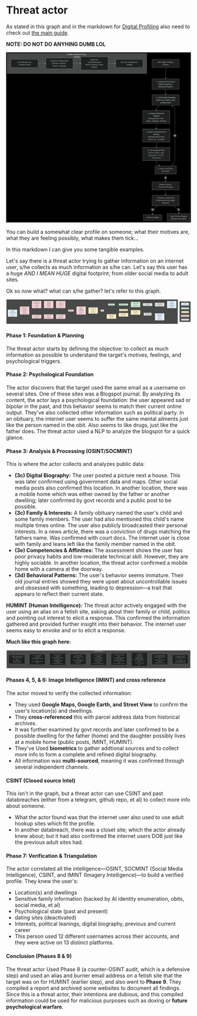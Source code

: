 # Threat actor

As stated in this graph and in the markdown for [Digital Profiling](../Digital-Profiling.md#digital-profiling-pipeline) also need to check out [the main guide](../../README.md).

**NOTE: DO NOT DO ANYHING DUMB LOL**

<p align="center">
<img width="auto" height="auto" alt="Digital Profiling" src="../../img/jpg/digi-profiling.jpg" />
</p>

You can build a somewhat clear profile on someone; what their motives are, what they are feeling possibly, what makes them tick...

In this markdown I can give you some tangible examples.

Let's say there is a threat actor trying to gather information on an internet user, s/he collects as much information as s/he can.
Let's say this user has a huge *AND I MEAN HUGE* digital footprint; from older social media to adult sites.

Ok so now what? what can s/he gather? let's refer to this graph.

<p align="center">
<img width="auto" height="auto" alt="OSINT Framework" src="../../img/jpg/OSINT-Framework.jpg" />
</p>

#### **Phase 1: Foundation & Planning**
The threat actor starts by defining the objective: to collect as much information as possible to understand the target's motives, feelings, and psychological triggers.

#### **Phase 2: Psychological Foundation**
The actor discovers that the target used the same email as a username on several sites. One of these sites was a Blogspot journal. By analyzing its content, the actor lays a psychological foundation: the user appeared sad or bipolar in the past, and this behavior seems to match their current online output. They've also collected other information such as political party. In an obituary, the internet user seems to suffer the same mental ailments just like the person named in the obit. Also seems to like drugs, just like the father does. The threat actor used a NLP to analyze the blogspot for a quick glance.

#### **Phase 3: Analysis & Processing (OSINT/SOCMINT)**
This is where the actor collects and analyzes public data:
*   **(3c) Digital Biography:** The user posted a picture next a house. This was later confirmed using government data and maps. Other social media posts also confirmed this location. In another location, there was a mobile home which was either owned by the father or another dwelling; later confirmed by govt records and a public post to be possible.
*   **(3c) Family & Interests:** A family obituary named the user's child and some family members. The user had also mentioned this child's name multiple times online. The user also publicly broadcasted their personal interests. In a news article, there was a conviction of drugs matching the fathers name. Was confirmed with court docs. The internet user is close with family and leans left like the family member named in the obit.
*   **(3e) Competencies & Affinities:** The assessment shows the user has poor privacy habits and low-moderate technical skill. However, they are highly sociable. In another location, the threat actor confirmed a mobile home with a camera at the doorway.
*   **(3d) Behavioral Patterns:** The user's behavior seems immature. Their old journal entries showed they were upset about uncontrollable issues and obsessed with something, leading to depression—a trait that appears to reflect their current state.

**HUMINT (Human Intelligence):** The threat actor actively engaged with the user using an alias on a fetish site, asking about their family or child, politics and pointing out interest to elicit a response. This confirmed the information gathered and provided further insight into their behavior. The internet user seems easy to envoke and or to elicit a response. 

**Much like this graph here:**
<p align="center">
<img width="auto" height="auto" alt="OSINT Framework" src="../../img/jpg/Recon.jpg" />
</p>

#### **Phases 4, 5, & 6: Image Intelligence (IMINT) and cross reference**
The actor moved to verify the collected information:
*   They used **Google Maps, Google Earth, and Street View** to confirm the user's location(s) and dwellings.
*   They **cross-referenced** this with parcel address data from historical archives.
*   It was further examined by govt records and later confirmed to be a possible dwelling for the father (home) and the daughter possibly lives at a mobile home (public posts, IMINT, HUMINT).
*   They've Used **biometrics** to gather addtional sources and to collect more info to form a complete and refined digital biography.
*   All information was **multi-sourced**, meaning it was confirmed through several independent channels.

#### CSINT (Closed source Intel)

This isn't in the graph, but a threat actor can use CSINT and past databreaches (either from a telegram, github repo, et al) to collect more info about someone.

*   What the actor found was that the internet user also used to use adult hookup sites which fit the profile.
*   In another databreach, there was a closet site; which the actor already knew about; but it had also confirmed the internet users DOB just like the previous adult sites had.


#### **Phase 7: Verification & Triangulation**
The actor correlated all the intelligence—OSINT, SOCMINT (Social Media Intelligence), CSINT, and IMINT (Imagery Intelligence)—to build a verified profile. They knew the user's:
*   Location(s) and dwellings
*   Sensitive family information (backed by AI identity enumeration, obits, social media, et al)
*   Psychological state (past and present)
*   dating sites (deactivated)
*   Interests, political leanings, digital biography, previous and current career
*   This person used 12 different usernames across their accounts, and they were active on 13 distinct platforms.

#### **Conclusion (Phases 8 & 9)**
The threat actor Used Phase 8 (a counter-OSINT audit, which is a defensive step) and used an alias and burner email address on a fetish site that the target was on for HUMINT (earlier step), and also went to **Phase 9**.
They compiled a report and archived some websites to document all findings. Since this is a threat actor, their intentions are dubious, and this compiled information could be used for malicious purposes such as doxing or **future psychological warfare**.
